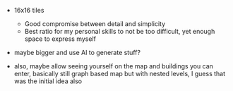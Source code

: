  - 16x16 tiles
    - Good compromise between detail and simplicity
    - Best ratio for my personal skills to not be too difficult, yet enough
      space to express myself

- maybe bigger and use AI to generate stuff?


- also, maybe allow seeing yourself on the map and buildings you can enter, basically still graph based map
but with nested levels, I guess that was the initial idea also


